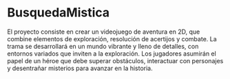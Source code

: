 # BusquedaMistica
El proyecto consiste en crear un videojuego de aventura en 2D, que combine elementos de exploración, resolución de acertijos y combate. La trama se desarrollará en un mundo vibrante y lleno de detalles, con entornos variados que inviten a la exploración. Los jugadores asumirán el papel de un héroe que debe superar obstáculos, interactuar con personajes y desentrañar misterios para avanzar en la historia.
